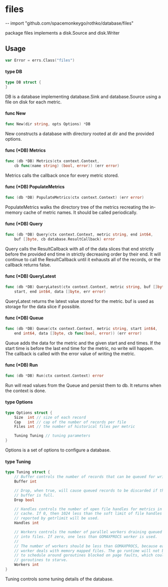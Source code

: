 # files
--
    import "github.com/spacemonkeygo/rothko/database/files"

package files implements a disk.Source and disk.Writer

## Usage

```go
var Error = errs.Class("files")
```

#### type DB

```go
type DB struct {
}
```

DB is a database implementing database.Sink and database.Source using a file on
disk for each metric.

#### func  New

```go
func New(dir string, opts Options) *DB
```
New constructs a database with directory rooted at dir and the provided options.

#### func (*DB) Metrics

```go
func (db *DB) Metrics(ctx context.Context,
	cb func(name string) (bool, error)) (err error)
```
Metrics calls the callback once for every metric stored.

#### func (*DB) PopulateMetrics

```go
func (db *DB) PopulateMetrics(ctx context.Context) (err error)
```
PopulateMetrics walks the directory tree of the metrics recreating the in-memory
cache of metric names. It should be called periodically.

#### func (*DB) Query

```go
func (db *DB) Query(ctx context.Context, metric string, end int64,
	buf []byte, cb database.ResultCallback) error
```
Query calls the ResultCallback with all of the data slices that end strictly
before the provided end time in strictly decreasing order by their end. It will
continue to call the ResultCallback until it exhausts all of the records, or the
callback returns false.

#### func (*DB) QueryLatest

```go
func (db *DB) QueryLatest(ctx context.Context, metric string, buf []byte) (
	start, end int64, data []byte, err error)
```
QueryLatest returns the latest value stored for the metric. buf is used as
storage for the data slice if possible.

#### func (*DB) Queue

```go
func (db *DB) Queue(ctx context.Context, metric string, start int64,
	end int64, data []byte, cb func(bool, error)) (err error)
```
Queue adds the data for the metric and the given start and end times. If the
start time is before the last end time for the metric, no write will happen. The
callback is called with the error value of writing the metric.

#### func (*DB) Run

```go
func (db *DB) Run(ctx context.Context) error
```
Run will read values from the Queue and persist them to db. It returns when the
context is done.

#### type Options

```go
type Options struct {
	Size  int // size of each record
	Cap   int // cap of the number of records per file
	Files int // the number of historical files per metric

	Tuning Tuning // tuning parameters
}
```

Options is a set of options to configure a database.

#### type Tuning

```go
type Tuning struct {
	// Buffer controls the number of records that can be queued for writing.
	Buffer int

	// Drop, when true, will cause queued records to be discarded if the
	// buffer is full.
	Drop bool

	// Handles controls the number of open file handles for metrics in the
	// cache. If 0, then 1024 less than the soft limit of file handles as
	// reported by getrlimit will be used.
	Handles int

	// Workers controls the number of parallel workers draining queued values
	// into files. If zero, one less than GOMAXPROCS worker is used.
	//
	// The number of workers should be less than GOMAXPROCS, because each
	// worker deals with memory mapped files. The go runtime will not be able
	// to schedule around goroutines blocked on page faults, which could cause
	// goroutines to starve.
	Workers int
}
```

Tuning controls some tuning details of the database.
